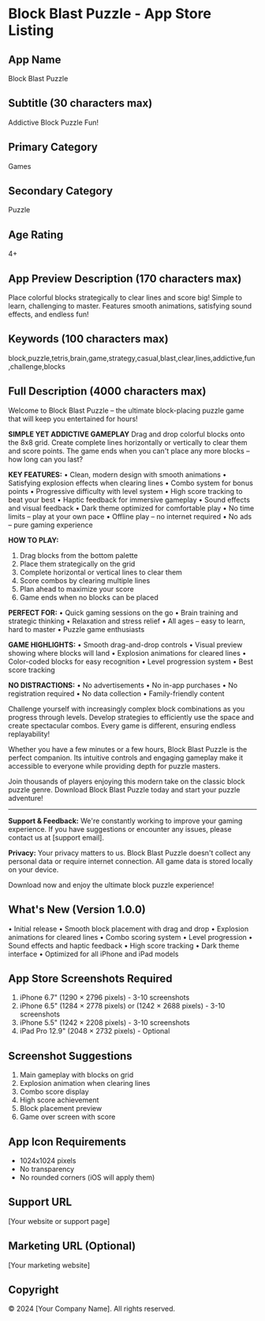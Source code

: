 # Block Blast Puzzle - App Store Listing

## App Name
Block Blast Puzzle

## Subtitle (30 characters max)
Addictive Block Puzzle Fun!

## Primary Category
Games

## Secondary Category
Puzzle

## Age Rating
4+

## App Preview Description (170 characters max)
Place colorful blocks strategically to clear lines and score big! Simple to learn, challenging to master. Features smooth animations, satisfying sound effects, and endless fun!

## Keywords (100 characters max)
block,puzzle,tetris,brain,game,strategy,casual,blast,clear,lines,addictive,fun,challenge,blocks

## Full Description (4000 characters max)
Welcome to Block Blast Puzzle – the ultimate block-placing puzzle game that will keep you entertained for hours!

**SIMPLE YET ADDICTIVE GAMEPLAY**
Drag and drop colorful blocks onto the 8x8 grid. Create complete lines horizontally or vertically to clear them and score points. The game ends when you can't place any more blocks – how long can you last?

**KEY FEATURES:**
• Clean, modern design with smooth animations
• Satisfying explosion effects when clearing lines
• Combo system for bonus points
• Progressive difficulty with level system
• High score tracking to beat your best
• Haptic feedback for immersive gameplay
• Sound effects and visual feedback
• Dark theme optimized for comfortable play
• No time limits – play at your own pace
• Offline play – no internet required
• No ads – pure gaming experience

**HOW TO PLAY:**
1. Drag blocks from the bottom palette
2. Place them strategically on the grid
3. Complete horizontal or vertical lines to clear them
4. Score combos by clearing multiple lines
5. Plan ahead to maximize your score
6. Game ends when no blocks can be placed

**PERFECT FOR:**
• Quick gaming sessions on the go
• Brain training and strategic thinking
• Relaxation and stress relief
• All ages – easy to learn, hard to master
• Puzzle game enthusiasts

**GAME HIGHLIGHTS:**
• Smooth drag-and-drop controls
• Visual preview showing where blocks will land
• Explosion animations for cleared lines
• Color-coded blocks for easy recognition
• Level progression system
• Best score tracking

**NO DISTRACTIONS:**
• No advertisements
• No in-app purchases
• No registration required
• No data collection
• Family-friendly content

Challenge yourself with increasingly complex block combinations as you progress through levels. Develop strategies to efficiently use the space and create spectacular combos. Every game is different, ensuring endless replayability!

Whether you have a few minutes or a few hours, Block Blast Puzzle is the perfect companion. Its intuitive controls and engaging gameplay make it accessible to everyone while providing depth for puzzle masters.

Join thousands of players enjoying this modern take on the classic block puzzle genre. Download Block Blast Puzzle today and start your puzzle adventure!

---

**Support & Feedback:**
We're constantly working to improve your gaming experience. If you have suggestions or encounter any issues, please contact us at [support email].

**Privacy:**
Your privacy matters to us. Block Blast Puzzle doesn't collect any personal data or require internet connection. All game data is stored locally on your device.

Download now and enjoy the ultimate block puzzle experience!

## What's New (Version 1.0.0)
• Initial release
• Smooth block placement with drag and drop
• Explosion animations for cleared lines
• Combo scoring system
• Level progression
• Sound effects and haptic feedback
• High score tracking
• Dark theme interface
• Optimized for all iPhone and iPad models

## App Store Screenshots Required
1. iPhone 6.7" (1290 × 2796 pixels) - 3-10 screenshots
2. iPhone 6.5" (1284 × 2778 pixels) or (1242 × 2688 pixels) - 3-10 screenshots
3. iPhone 5.5" (1242 × 2208 pixels) - 3-10 screenshots
4. iPad Pro 12.9" (2048 × 2732 pixels) - Optional

## Screenshot Suggestions
1. Main gameplay with blocks on grid
2. Explosion animation when clearing lines
3. Combo score display
4. High score achievement
5. Block placement preview
6. Game over screen with score

## App Icon Requirements
- 1024x1024 pixels
- No transparency
- No rounded corners (iOS will apply them)

## Support URL
[Your website or support page]

## Marketing URL (Optional)
[Your marketing website]

## Copyright
© 2024 [Your Company Name]. All rights reserved.